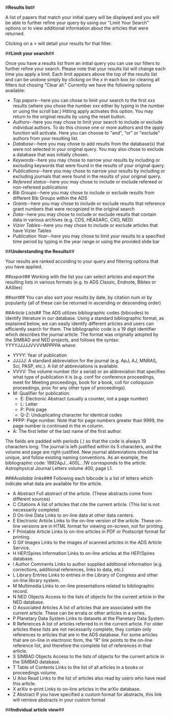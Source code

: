 #**Results list**#

A list of papers that match your initial query will be displayed and you will be able to further refine your query by using our "Limit Your Search" options or to view additional information about the articles that were returned.

Clicking on a   *>*   will detail your results for that filter.

##**Limit your search**##

Once you have a results list from an initial query you can use our filters to further refine your search.  Please note that your results list will change each time you apply a limit.  Each limit appears above the top of the results list and can be undone simply by clicking on the *x* in each box (or clearing all filters but chosing "Clear all."  Currently we have the following options available:

  * *Top papers*--here you can chose to limit your search to the first xxx results (where you chose the number xxx either by typing in the number or using the scroll bar.)  Hitting apply activates this option.  You may return to the original results by using the reset button.
  * *Authors*--here you may chose to limit your search to include or exclude individual authors.  To do this choose one or more authors and the *apply* function will activate.  Here you can choose to "and", "or" or "exclude" authors from your resulting list. 
  * *Database*--here you may chose to add results from the database(s) that were not selected in your original query.  You may also chose to exclude a database that was initially chosen.  
  * *Keywords*--here you may chose to narrow your results by including or excluding keywords that were found in the results of your original query.  
  * *Publications*--here you may chose to narrow your results by including or excluding journals that were found in the results of your original query. 
  * *Refereed status*--here you may chose to include or exclude refereed or non-refereed publications
  * *Bib Groups*--here you may chose to include or exclude results from different Bib Groups within the ADS
  * *Grants*--here you may chose to include or exclude results that reference grant numbers that were recognized in the original search
  * *Data*--here you may chose to include or exclude results that contain data in various archives (e.g. CDS, HEASARC, CXO, NED)
  * *Vizier Tables*--here you may chose to include or exclude articles that have Vizier Tables
  * *Publication Year*--here you may chose to limit your results to a specified time period by typing in the year range or using the provided slide bar

##**Understanding the Results**##

Your results are ranked according to your query and filtering options that you have applied.

##*export*## Working with the list you can select articles and export the resulting lists in various formats (e.g. to ADS Classic, Endnote, Bibtex or AAStex)

##*sort*##  You can also sort your results by date, by citation num or by popularity (all of these can be returned in ascending or descending order)

##*Article Lists*##
The ADS utilizes bibliographic codes (bibcodes) to identify literature in our database.  Using a standard bibliographic format, as explained below, we can easily identify different articles and users can efficiently search for them.
The bibliographic code is a 19 digit identifier which describes the journal article. The format was originally adopted by the SIMBAD and NED projects, and follows the syntax: 
YYYYJJJJJVVVVMPPPPA where: 

 * YYYY: Year of publication 
 * JJJJJ: A standard abbreviation for the journal (e.g. ApJ, AJ, MNRAS, Sci, PASP, etc.). A list of abbreviations is available. 
 * VVVV: The volume number (for a serial) or an abbreviation that specifies what type of publication it is (e.g. conf for conference proceedings, meet for Meeting proceedings, book for a book, coll for colloquium proceedings, proc for any other type of proceedings). 
 * M: Qualifier for publication:
    * E: Electronic Abstract (usually a counter, not a page number)
    * L: Letter
    * P: Pink page
   * Q-Z: Unduplicating character for identical codes 
 * PPPP: Page number. Note that for page numbers greater than 9999, the page number is continued in the m column. 
 * A: The first letter of the last name of the first author. 

The fields are padded with periods (.) so that the code is always 19 characters long. The journal is left-justified within its 5 characters, and the volume and page are right-justified. New journal abbreviations should be unique, and follow existing naming conventions. As an example, the bibliographic code: 
1992ApJ...400L...1W corresponds to the article: Astrophysical Journal Letters volume 400, page L1. 

###*Available links*###
Following each bibcode is a list of letters which indicate what data are available for the article.  

 * A	 Abstract	 Full abstract of the article. (These abstracts come from different sources)
 * C	 Citations	 A list of articles that cite the current article. (This list is not necessarily complete)
 * D	 On-line Data	 Links to on-line data at other data centers.
 * E	 Electronic Article	 Links to the on-line version of the article. These on-line versions are in HTML format for viewing on-screen, not for printing.
 * F	 Printable Article	 Links to on-line articles in PDF or Postscript format for printing.
 * G	 Gif Images	 Links to the images of scanned articles in the ADS Article Service.
 * H	 HEP/Spires Information	 Links to on-line articles at the HEP/Spires database.
 * I	 Author Comments	 Links to author supplied additional information (e.g. corrections, additional references, links to data, etc.)
 * L	 Library Entries	 Links to entries in the Library of Congress and other on-line library system.
 * M	 Multimedia	 Links to on-line presentations related to bibliographic record.
 * N	 NED Objects	 Access to the lists of objects for the current article in the NED database.
 * O	 Associated Articles	 A list of articles that are associated with the current article. These can be errata or other articles in a series.
 * P	 Planetary Data System	 Links to datasets at the Planetary Data System.
 * R	 References	 A list of articles referred to in the current article. For older articles these lists are not necessarily complete, they contain only references to articles that are in the ADS database. For some articles that are on-line in electronic form, the "R" link points to the on-line reference list, and therefore the complete list of references in that article.
 * S	 SIMBAD Objects	 Access to the lists of objects for the current article in the SIMBAD database.
 * T	 Table of Contents	 Links to the list of all articles in a books or proceedings volume.
 * U	 Also Read	 Links to the list of articles also read by users who have read this article.
 * X	 arXiv e-print	 Links to on-line articles in the arXiv database.
 * Z	 Abstract	 If you have specified a custom format for abstracts, this link will retrieve abstracts in your custom format


##**Individual article view**##


